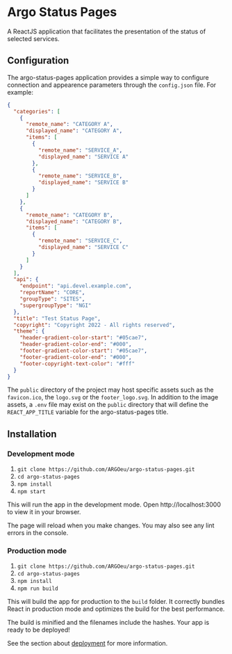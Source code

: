 # Argo Status Pages

A ReactJS application that facilitates the presentation of the status of selected services.

## Configuration

The argo-status-pages application provides a simple way to configure connection and appearence parameters through the `config.json` file. For example:

```json
{
  "categories": [
    {
      "remote_name": "CATEGORY A",
      "displayed_name": "CATEGORY A",
      "items": [
        {
          "remote_name": "SERVICE_A",
          "displayed_name": "SERVICE A"
        },
        {
          "remote_name": "SERVICE_B",
          "displayed_name": "SERVICE B"
        }
      ]
    },
    {
      "remote_name": "CATEGORY B",
      "displayed_name": "CATEGORY B",
      "items": [
        {
          "remote_name": "SERVICE_C",
          "displayed_name": "SERVICE C"
        }
      ]
    }
  ],
  "api": {
    "endpoint": "api.devel.example.com",
    "reportName": "CORE",
    "groupType": "SITES",
    "supergroupType": "NGI"
  },
  "title": "Test Status Page",
  "copyright": "Copyright 2022 - All rights reserved",
  "theme": {
    "header-gradient-color-start": "#05cae7",
    "header-gradient-color-end": "#000",
    "footer-gradient-color-start": "#05cae7",
    "footer-gradient-color-end": "#000",
    "footer-copyright-text-color": "#fff"
  }
}
```

The `public` directory of the project may host specific assets such as the `favicon.ico`, the `logo.svg` or the `footer_logo.svg`.
In addition to the image assets, a `.env` file may exist on the `public` directory that will define the `REACT_APP_TITLE`
variable for the argo-status-pages title.

## Installation

### Development mode

1. `git clone https://github.com/ARGOeu/argo-status-pages.git`
2. `cd argo-status-pages`
3. `npm install`
4. `npm start`

This will run the app in the development mode.
Open http://localhost:3000 to view it in your browser.

The page will reload when you make changes.
You may also see any lint errors in the console.

### Production mode

1. `git clone https://github.com/ARGOeu/argo-status-pages.git`
2. `cd argo-status-pages`
3. `npm install`
4. `npm run build`

This will build the app for production to the `build` folder.
It correctly bundles React in production mode and optimizes the build for the best performance.

The build is minified and the filenames include the hashes.
Your app is ready to be deployed!

See the section about [deployment](https://facebook.github.io/create-react-app/docs/deployment) for more information.
